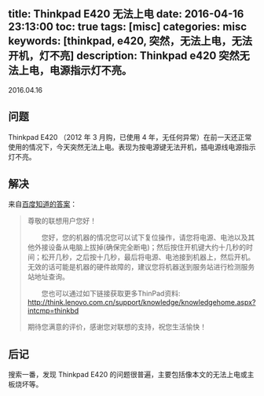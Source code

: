 title: Thinkpad E420 无法上电
date: 2016-04-16 23:13:00
toc: true
tags: [misc]
categories: misc
keywords: [thinkpad, e420, 突然，无法上电，无法开机，灯不亮]
description: Thinkpad e420 突然无法上电，电源指示灯不亮。
---

2016.04.16

## 问题
Thinkpad E420 （2012 年 3 月购，已使用 4 年，无任何异常）在前一天还正常使用的情况下，今天突然无法上电。表现为按电源键无法开机，插电源线电源指示灯不亮。

## 解决
来自[百度知道的答案](http://zhidao.baidu.com/link?url=WmCP1A0BOusb7kqh8Fg7J4srGz3UoYKFMJV9hWBLVgL9fP8hNK_rQPlNGdCberM6x05WxidAcFDPD41J_d5vPMHQz2h7-ZAi2R8Put2wTDC)：

> 尊敬的联想用户您好！
>
>　　您好，您的机器的情况您可以试下复位操作，请您将电源、电池以及其他外接设备从电脑上拔掉(确保完全断电)；然后按住开机键大约十几秒的时间；松开几秒，之后按十几秒，最后将电源、电池接到机器上，然后开机。无效的话可能是机器的硬件故障的，建议您将机器送到服务站进行检测服务站地址查询。
>
>　　您也可以通过如下链接获取更多ThinPad资料: http://think.lenovo.com.cn/support/knowledge/knowledgehome.aspx?intcmp=thinkbd
>
>    期待您满意的评价，感谢您对联想的支持，祝您生活愉快！  

## 后记
搜索一番，发现 Thinkpad E420 的问题很普遍，主要包括像本文的无法上电或主板烧坏等。
